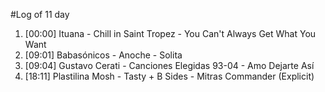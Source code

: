 #Log of 11 day

1. [00:00] Ituana - Chill in Saint Tropez - You Can't Always Get What You Want
1. [09:01] Babasónicos - Anoche - Solita
1. [09:04] Gustavo Cerati - Canciones Elegidas 93-04 - Amo Dejarte Así
1. [18:11] Plastilina Mosh - Tasty + B Sides - Mitras Commander (Explicit)
